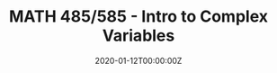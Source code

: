 ---
title: MATH 485/585 - Intro to Complex Variables
summary: Some basic notions in complex analysis. Topics include analytic functions, complex integration, infinite series, contour integration, and conformal mappings.
category: 'current'
tags:
  - The University of Alabama
date: "2020-01-12T00:00:00Z"

# Optional external URL for project (replaces project detail page).
external_link: https://www.coursicle.com/ua/courses/MATH/485/

image:
  caption: Photo by Toa Heftiba on Unsplash
  focal_point: Smart
---